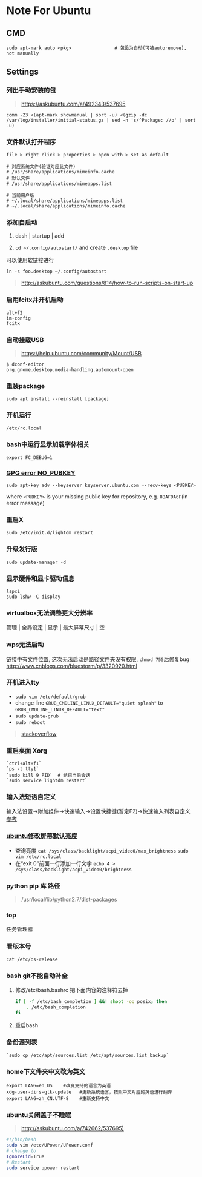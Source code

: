 Note For Ubuntu
===============

CMD
---

``` shell
sudo apt-mark auto <pkg>                # 包设为自动(可被autoremove), not manually
```

Settings
--------

### 列出手动安装的包

> <https://askubuntu.com/a/492343/537695>

    comm -23 <(apt-mark showmanual | sort -u) <(gzip -dc /var/log/installer/initial-status.gz | sed -n 's/^Package: //p' | sort -u)

### 文件默认打开程序

    file > right click > properties > open with > set as default

    # 对应系统文件(验证对应此文件)
    # /usr/share/applications/mimeinfo.cache
    # 默认文件
    # /usr/share/applications/mimeapps.list

    # 当前用户版
    # ~/.local/share/applications/mimeapps.list
    # ~/.local/share/applications/mimeinfo.cache

### 添加自启动

1. dash | startup | add

2. `cd ~/.config/autostart/` and create `.desktop` file

可以使用软链接进行

    ln -s foo.desktop ~/.config/autostart

> <http://askubuntu.com/questions/814/how-to-run-scripts-on-start-up>

### 启用fcitx并开机启动

    alt+f2
    im-config
    fcitx

### 自动挂载USB

> <https://help.ubuntu.com/community/Mount/USB>

    $ dconf-editor
    org.gnome.desktop.media-handling.automount-open

### 重装package

    sudo apt install --reinstall [package]

### 开机运行

    /etc/rc.local

### bash中运行显示加载字体相关

    export FC_DEBUG=1

### [GPG error NO_PUBKEY](http://askubuntu.com/a/15272/537695)

    sudo apt-key adv --keyserver keyserver.ubuntu.com --recv-keys <PUBKEY>

where `<PUBKEY>` is your missing public key for repository, e.g. `8BAF9A6F`(in error message)

### 重启X

    sudo /etc/init.d/lightdm restart

### 升级发行版

    sudo update-manager -d

### 显示硬件和显卡驱动信息

    lspci
    sudo lshw -C display

### virtualbox无法调整更大分辨率

管理 | 全局设定 | 显示 | 最大屏幕尺寸 | 空

### wps无法启动

链接中有文件位置, 这次无法启动是路径文件夹没有权限, `chmod 755`后修复bug
<http://www.cnblogs.com/bluestorm/p/3320920.html>

### 开机进入tty

- `sudo vim /etc/default/grub`
- change line `GRUB_CMDLINE_LINUX_DEFAULT="quiet splash"` to
    `GRUB_CMDLINE_LINUX_DEFAULT="text"`
- `sudo update-grub`
- `sudo reboot`

> [stackoverflow](http://askubuntu.com/questions/148717/how-do-i-boot-into-the-console-and-then-launch-the-ubuntu-desktop-from-it)

### 重启桌面 Xorg

    `ctrl+alt+f1`
    `ps -t tty1`
    `sudo kill 9 PID`  # 结束当前会话
    `sudo service lightdm restart`

### 输入法短语自定义

输入法设置->附加组件->快速输入->设置快捷键(暂定F2)->快速输入列表自定义
[参考](https://fcitx-im.org/wiki/QuickPhrase/zh-cn)

### [ubuntu修改屏幕默认亮度](http://blog.csdn.net/hustrains/article/details/8469633)

- 查询亮度
    `cat /sys/class/backlight/acpi_video0/max_brightness`
    `sudo vim /etc/rc.local`
- 在“exit 0”前面一行添加一行文字
    `echo 4 > /sys/class/backlight/acpi_video0/brightness`

### python pip 库 路径

> /usr/local/lib/python2.7/dist-packages

### top

任务管理器

### 看版本号

`cat /etc/os-release`

### bash git不能自动补全

1. 修改/etc/bash.bashrc
    把下面内容的注释符去掉

    ``` bash
    if [ -f /etc/bash_completion ] &&! shopt -oq posix; then
        . /etc/bash_completion
    fi
    ```

2. 重启bash

### 备份源列表

    `sudo cp /etc/apt/sources.list /etc/apt/sources.list_backup`

### home下文件夹中文改为英文

``` shell
export LANG=en_US    #改变支持的语言为英语
xdg-user-dirs-gtk-update   #更新系统语言，按照中文对应的英语进行翻译
export LANG=zh_CN.UTF-8    #重新支持中文
```

### ubuntu关闭盖子不睡眠

> <http://askubuntu.com/a/742662/537695)>

``` sh
#!/bin/bash
sudo vim /etc/UPower/UPower.conf
# change to
IgnoreLid=True
# Restart
sudo service upower restart
```
